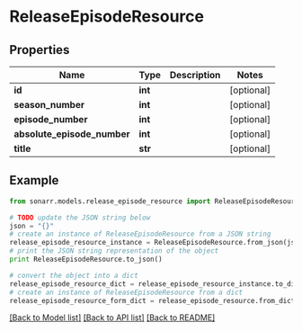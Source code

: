 # ReleaseEpisodeResource


## Properties
Name | Type | Description | Notes
------------ | ------------- | ------------- | -------------
**id** | **int** |  | [optional] 
**season_number** | **int** |  | [optional] 
**episode_number** | **int** |  | [optional] 
**absolute_episode_number** | **int** |  | [optional] 
**title** | **str** |  | [optional] 

## Example

```python
from sonarr.models.release_episode_resource import ReleaseEpisodeResource

# TODO update the JSON string below
json = "{}"
# create an instance of ReleaseEpisodeResource from a JSON string
release_episode_resource_instance = ReleaseEpisodeResource.from_json(json)
# print the JSON string representation of the object
print ReleaseEpisodeResource.to_json()

# convert the object into a dict
release_episode_resource_dict = release_episode_resource_instance.to_dict()
# create an instance of ReleaseEpisodeResource from a dict
release_episode_resource_form_dict = release_episode_resource.from_dict(release_episode_resource_dict)
```
[[Back to Model list]](../README.md#documentation-for-models) [[Back to API list]](../README.md#documentation-for-api-endpoints) [[Back to README]](../README.md)


